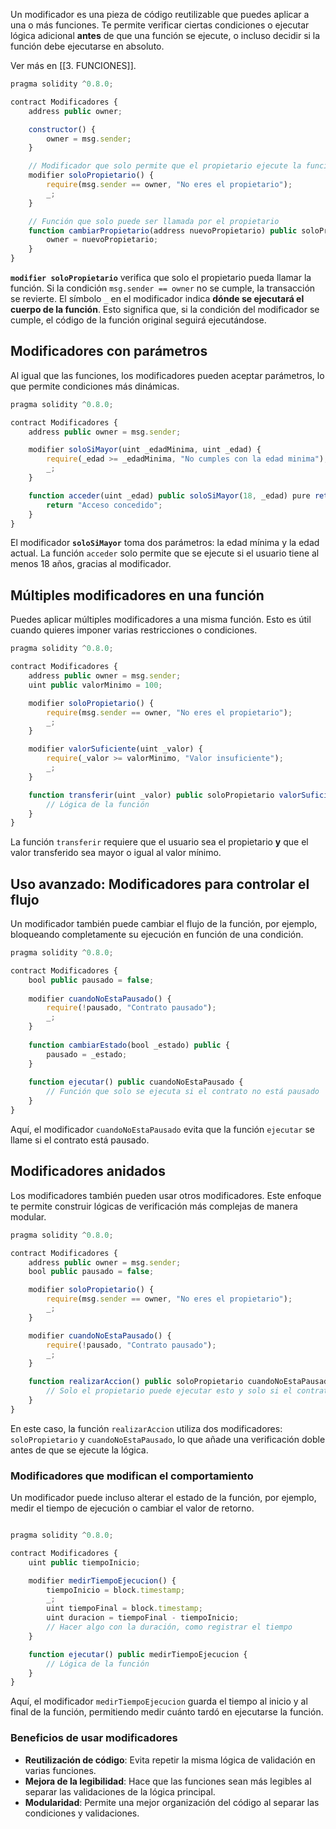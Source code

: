 
Un modificador es una pieza de código reutilizable que puedes aplicar a una o más funciones. Te permite verificar ciertas condiciones o ejecutar lógica adicional **antes** de que una función se ejecute, o incluso decidir si la función debe ejecutarse en absoluto.

Ver más en [[3. FUNCIONES]].


```javascript
pragma solidity ^0.8.0;

contract Modificadores {
    address public owner;

    constructor() {
        owner = msg.sender;
    }

    // Modificador que solo permite que el propietario ejecute la función
    modifier soloPropietario() {
        require(msg.sender == owner, "No eres el propietario");
        _;
    }

    // Función que solo puede ser llamada por el propietario
    function cambiarPropietario(address nuevoPropietario) public soloPropietario {
        owner = nuevoPropietario;
    }
}
```
**`modifier soloPropietario`** verifica que solo el propietario pueda llamar la función. Si la condición `msg.sender == owner` no se cumple, la transacción se revierte.
El símbolo `_` en el modificador indica **dónde se ejecutará el cuerpo de la función**. Esto significa que, si la condición del modificador se cumple, el código de la función original seguirá ejecutándose.

## Modificadores con parámetros

Al igual que las funciones, los modificadores pueden aceptar parámetros, lo que permite condiciones más dinámicas.

```javascript
pragma solidity ^0.8.0;

contract Modificadores {
    address public owner = msg.sender;

    modifier soloSiMayor(uint _edadMinima, uint _edad) {
        require(_edad >= _edadMinima, "No cumples con la edad minima");
        _;
    }

    function acceder(uint _edad) public soloSiMayor(18, _edad) pure returns (string memory) {
        return "Acceso concedido";
    }
}
```
El modificador **`soloSiMayor`** toma dos parámetros: la edad mínima y la edad actual.
La función `acceder` solo permite que se ejecute si el usuario tiene al menos 18 años, gracias al modificador.

## Múltiples modificadores en una función

Puedes aplicar múltiples modificadores a una misma función. Esto es útil cuando quieres imponer varias restricciones o condiciones.

```javascript
pragma solidity ^0.8.0;

contract Modificadores {
    address public owner = msg.sender;
    uint public valorMinimo = 100;

    modifier soloPropietario() {
        require(msg.sender == owner, "No eres el propietario");
        _;
    }

    modifier valorSuficiente(uint _valor) {
        require(_valor >= valorMinimo, "Valor insuficiente");
        _;
    }

    function transferir(uint _valor) public soloPropietario valorSuficiente(_valor) {
        // Lógica de la función
    }
}
```
La función `transferir` requiere que el usuario sea el propietario **y** que el valor transferido sea mayor o igual al valor mínimo.

## Uso avanzado: Modificadores para controlar el flujo

Un modificador también puede cambiar el flujo de la función, por ejemplo, bloqueando completamente su ejecución en función de una condición.

```javascript
pragma solidity ^0.8.0;

contract Modificadores {
    bool public pausado = false;
    
    modifier cuandoNoEstaPausado() {
        require(!pausado, "Contrato pausado");
        _;
    }
    
    function cambiarEstado(bool _estado) public {
        pausado = _estado;
    }
    
    function ejecutar() public cuandoNoEstaPausado {
        // Función que solo se ejecuta si el contrato no está pausado
    }
}
```
Aquí, el modificador `cuandoNoEstaPausado` evita que la función `ejecutar` se llame si el contrato está pausado.

## Modificadores anidados

Los modificadores también pueden usar otros modificadores. Este enfoque te permite construir lógicas de verificación más complejas de manera modular.

```javascript
pragma solidity ^0.8.0;

contract Modificadores {
    address public owner = msg.sender;
    bool public pausado = false;

    modifier soloPropietario() {
        require(msg.sender == owner, "No eres el propietario");
        _;
    }

    modifier cuandoNoEstaPausado() {
        require(!pausado, "Contrato pausado");
        _;
    }

    function realizarAccion() public soloPropietario cuandoNoEstaPausado {
        // Solo el propietario puede ejecutar esto y solo si el contrato no está pausado
    }
}
```
En este caso, la función `realizarAccion` utiliza dos modificadores: `soloPropietario` y `cuandoNoEstaPausado`, lo que añade una verificación doble antes de que se ejecute la lógica.

### Modificadores que modifican el comportamiento

Un modificador puede incluso alterar el estado de la función, por ejemplo, medir el tiempo de ejecución o cambiar el valor de retorno.

```javascript

pragma solidity ^0.8.0;

contract Modificadores {
    uint public tiempoInicio;

    modifier medirTiempoEjecucion() {
        tiempoInicio = block.timestamp;
        _;
        uint tiempoFinal = block.timestamp;
        uint duracion = tiempoFinal - tiempoInicio;
        // Hacer algo con la duración, como registrar el tiempo
    }

    function ejecutar() public medirTiempoEjecucion {
        // Lógica de la función
    }
}
```
Aquí, el modificador `medirTiempoEjecucion` guarda el tiempo al inicio y al final de la función, permitiendo medir cuánto tardó en ejecutarse la función.

### Beneficios de usar modificadores

- **Reutilización de código**: Evita repetir la misma lógica de validación en varias funciones.
- **Mejora de la legibilidad**: Hace que las funciones sean más legibles al separar las validaciones de la lógica principal.
- **Modularidad**: Permite una mejor organización del código al separar las condiciones y validaciones.